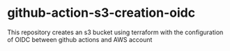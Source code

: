 # github-action-s3-creation-oidc
This repository creates an s3 bucket using terraform with the configuration of OIDC between github actions and AWS account

